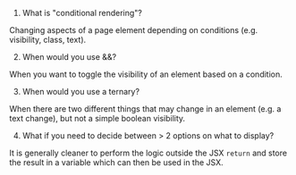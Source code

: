1. What is "conditional rendering"?

Changing aspects of a page element depending on conditions (e.g. visibility, class, text).

2. When would you use &&?

When you want to toggle the visibility of an element based on a condition.

3. When would you use a ternary?

When there are two different things that may change in an element (e.g. a text change), but not a simple boolean visibility.

4. What if you need to decide between > 2 options on
   what to display?

It is generally cleaner to perform the logic outside the JSX `return` and store the result in a variable which can then be used in the JSX.
